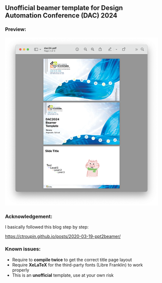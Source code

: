 ## Unofficial beamer template for Design Automation Conference (DAC) 2024

### Preview:

![Preview](./static/preview.png)


### Acknowledgement:

I basically followed this blog step by step:

https://ctroupin.github.io/posts/2020-03-19-ppt2beamer/

### Known issues:

- Require to **compile twice** to get the correct title page layout
- Require **XeLaTeX** for the third-party fonts (Libre Franklin) to work properly
- This is an **unofficial** template, use at your own risk

